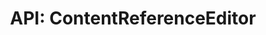 ---
comment: "/**\n * An editor for referring to other Content\n *\n * @description Example:\n * <pre>\n * {\n *     \"myContentReference\": {\n *         \"label\": \"My content reference\",\n *         \"tabId\": \"content\",\n *         \"schemaId\": \"contentReference\",\n *         \"config\": {\n *            \"allowedSchemas\": [ \"page\", \"myCustomSchema\" ]\n *         }\n *     }\n * }\n * </pre>\n *\n * @memberof HashBrown.Client.Views.Editors.FieldEditors\n */"
meta:
    range:
        - 537
        - 3197
    filename: ContentReferenceEditor.js
    lineno: 26
    columnno: 0
    path: /home/mrzapp/Development/Web/hashbrown-cms/src/Client/Views/Editors/FieldEditors
    code:
        id: astnode100015625
        name: ContentReferenceEditor
        type: ClassDeclaration
        paramnames:
            - params
classdesc: 'An editor for referring to other Content'
description: 'An editor for referring to other Content'
memberof: HashBrown.Client.Views.Editors.FieldEditors
name: ContentReferenceEditor
longname: HashBrown.Client.Views.Editors.FieldEditors.ContentReferenceEditor
kind: class
scope: static
params: []
methods:
    -
        comment: "/**\n     * Event: Change value\n     */"
        meta:
            range:
                - 714
                - 816
            filename: ContentReferenceEditor.js
            lineno: 36
            columnno: 4
            path: /home/mrzapp/Development/Web/hashbrown-cms/src/Client/Views/Editors/FieldEditors
            code:
                id: astnode100015643
                name: 'ContentReferenceEditor#onChange'
                type: MethodDefinition
                paramnames:
                    - newValue
            vars:
                "": null
        description: 'Event: Change value'
        name: onChange
        longname: 'HashBrown.Client.Views.Editors.FieldEditors.ContentReferenceEditor#onChange'
        kind: function
        memberof: HashBrown.Client.Views.Editors.FieldEditors.ContentReferenceEditor
        scope: instance
        params: []
    -
        comment: "/**\n     * Gets a list of allowed Content options\n     *\n     * @returns {Array} List of options\n     */"
        meta:
            range:
                - 931
                - 1605
            filename: ContentReferenceEditor.js
            lineno: 47
            columnno: 4
            path: /home/mrzapp/Development/Web/hashbrown-cms/src/Client/Views/Editors/FieldEditors
            code:
                id: astnode100015663
                name: 'ContentReferenceEditor#getDropdownOptions'
                type: MethodDefinition
                paramnames: []
            vars:
                "": null
        description: 'Gets a list of allowed Content options'
        returns:
            -
                type:
                    names:
                        - Array
                description: 'List of options'
        name: getDropdownOptions
        longname: 'HashBrown.Client.Views.Editors.FieldEditors.ContentReferenceEditor#getDropdownOptions'
        kind: function
        memberof: HashBrown.Client.Views.Editors.FieldEditors.ContentReferenceEditor
        scope: instance
        params: []
    -
        comment: "/**\n     * Renders the config editor\n     *\n     * @param {Object} config\n     *\n     * @returns {HTMLElement} Element\n     */"
        meta:
            range:
                - 1742
                - 2549
            filename: ContentReferenceEditor.js
            lineno: 74
            columnno: 4
            path: /home/mrzapp/Development/Web/hashbrown-cms/src/Client/Views/Editors/FieldEditors
            code:
                id: astnode100015757
                name: ContentReferenceEditor.renderConfigEditor
                type: MethodDefinition
                paramnames:
                    - config
            vars:
                "": null
        description: 'Renders the config editor'
        params:
            -
                type:
                    names:
                        - Object
                name: config
        returns:
            -
                type:
                    names:
                        - HTMLElement
                description: Element
        name: renderConfigEditor
        longname: HashBrown.Client.Views.Editors.FieldEditors.ContentReferenceEditor.renderConfigEditor
        kind: function
        memberof: HashBrown.Client.Views.Editors.FieldEditors.ContentReferenceEditor
        scope: static
    -
        comment: "/**\n     * Render this editor\n     */"
        meta:
            range:
                - 2597
                - 3195
            filename: ContentReferenceEditor.js
            lineno: 98
            columnno: 4
            path: /home/mrzapp/Development/Web/hashbrown-cms/src/Client/Views/Editors/FieldEditors
            code:
                id: astnode100015838
                name: 'ContentReferenceEditor#template'
                type: MethodDefinition
                paramnames: []
            vars:
                "": null
        description: 'Render this editor'
        name: template
        longname: 'HashBrown.Client.Views.Editors.FieldEditors.ContentReferenceEditor#template'
        kind: function
        memberof: HashBrown.Client.Views.Editors.FieldEditors.ContentReferenceEditor
        scope: instance
        params: []
shortname: ContentReferenceEditor
layout: docPage
permalink: /docs/hashbrown/client/views/editors/fieldeditors/contentreferenceeditor/
title: 'API: ContentReferenceEditor'

---